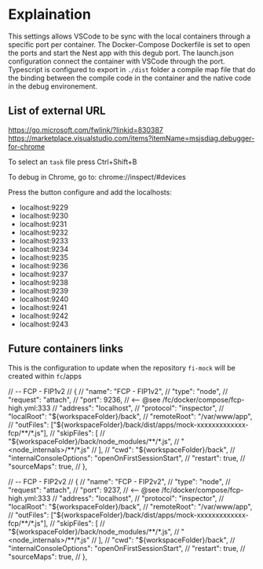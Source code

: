 # Explaination

This settings allows VSCode to be sync with the local containers through a specific port per container.
The Docker-Compose Dockerfile is set to open the ports and start the Nest app with this degub port.
The launch.json configuration connect the container with VSCode through the port.
Typescript is configured to export in `./dist` folder a compile map file that do the binding between the compile code in the container and the native code in the debug environement.

## List of external URL

<https://go.microsoft.com/fwlink/?linkid=830387>
<https://marketplace.visualstudio.com/items?itemName=msjsdiag.debugger-for-chrome>

To select an `task` file press Ctrl+Shift+B

To debug in Chrome, go to:
chrome://inspect/#devices

Press the button configure and add the localhosts:

- localhost:9229
- localhost:9230
- localhost:9231
- localhost:9232
- localhost:9233
- localhost:9234
- localhost:9235
- localhost:9236
- localhost:9237
- localhost:9238
- localhost:9239
- localhost:9240
- localhost:9241
- localhost:9242
- localhost:9243

## Future containers links

This is the configuration to update when the repository `fi-mock` will be created within `fc`/apps

// -- FCP - FIP1v2
// {
//   "name": "FCP - FIP1v2",
//   "type": "node",
//   "request": "attach",
//   "port": 9236, // <-- @see /fc/docker/compose/fcp-high.yml:333
//   "address": "localhost",
//   "protocol": "inspector",
//   "localRoot": "${workspaceFolder}/back",
//   "remoteRoot": "/var/www/app",
//   "outFiles": ["${workspaceFolder}/back/dist/apps/mock-xxxxxxxxxxxxx-fcp/**/*.js"],
//   "skipFiles": [
//     "${workspaceFolder}/back/node_modules/**/*.js",
//     "<node_internals>/**/*.js"
//   ],
//   "cwd": "${workspaceFolder}/back",
//   "internalConsoleOptions": "openOnFirstSessionStart",
//   "restart": true,
//   "sourceMaps": true,
// },

// -- FCP - FIP2v2
// {
//   "name": "FCP - FIP2v2",
//   "type": "node",
//   "request": "attach",
//   "port": 9237, // <-- @see /fc/docker/compose/fcp-high.yml:333
//   "address": "localhost",
//   "protocol": "inspector",
//   "localRoot": "${workspaceFolder}/back",
//   "remoteRoot": "/var/www/app",
//   "outFiles": ["${workspaceFolder}/back/dist/apps/mock-xxxxxxxxxxxxx-fcp/**/*.js"],
//   "skipFiles": [
//     "${workspaceFolder}/back/node_modules/**/*.js",
//     "<node_internals>/**/*.js"
//   ],
//   "cwd": "${workspaceFolder}/back",
//   "internalConsoleOptions": "openOnFirstSessionStart",
//   "restart": true,
//   "sourceMaps": true,
// },
